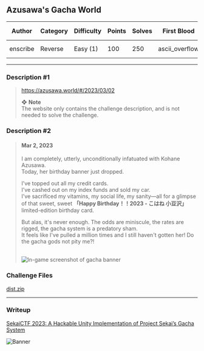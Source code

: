 ## Azusawa's Gacha World

| Author   | Category   | Difficulty | Points | Solves | First Blood    | Time to Blood |
| -------- | ---------- | ---------- | ------ | ------ | -------------- | ------------- |
| enscribe | Reverse    | Easy (1)   | 100    | 250    | ascii_overflow | 6 minutes     |

---

### Description #1

> <https://azusawa.world/#/2023/03/02>
>
> ❖ **Note**  
> The website only contains the challenge description, and is not needed to solve the challenge.

### Description #2

> #### Mar 2, 2023
>
> I am completely, utterly, unconditionally infatuated with Kohane Azusawa.  
> Today, her birthday banner just dropped.
>
> I've topped out all my credit cards.  
> I've cashed out on my index funds and sold my car.  
> I've sacrificed my vitamins, my social life, my sanity—all for a glimpse of that sweet, sweet **「Happy Birthday！！2023 - こはね 小豆沢」** limited-edition birthday card.
>
> But alas, it's never enough. The odds are miniscule, the rates are rigged, the gacha system is a predatory sham.<br>
> It feels like I've pulled a million times and I still haven't gotten her! Do the gacha gods not pity me?!<br><br>
>
> <img alt="In-game screenshot of gacha banner" src="https://enscribe.dev/static/images/sekaictf-2023/initial-launch.png">

### Challenge Files

[dist.zip](dist)

---

### Writeup

[SekaiCTF 2023: A Hackable Unity Implementation of Project Sekai’s Gacha System](https://enscribe.dev/blog/sekaictf-2023/azusawas-gacha-world)

![Banner](https://enscribe.dev/static/images/sekaictf-2023/banner.png)
